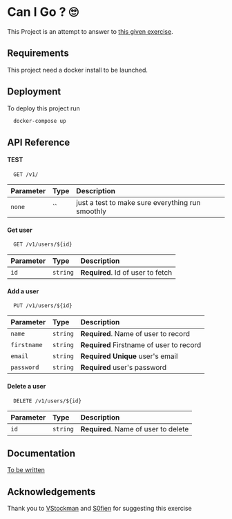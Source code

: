 
# Can I Go ? 🙄

This Project is an attempt to answer to [this given exercise](https://github.com/S0fien/KataNodeApi/tree/alpha).


## Requirements

This project need a docker install to be launched.

## Deployment

To deploy this project run

```bash
  docker-compose up
```


## API Reference

#### TEST

```http
  GET /v1/
```

| Parameter | Type     | Description                |
| :-------- | :------- | :------------------------- |
| `none` | `` |just a test to make sure everything run smoothly |

#### Get user

```http
  GET /v1/users/${id}
```

| Parameter | Type     | Description                       |
| :-------- | :------- | :-------------------------------- |
| `id`      | `string` | **Required**. Id of user to fetch |



#### Add a user

```http
  PUT /v1/users/${id}
```

| Parameter | Type     | Description                       |
| :-------- | :------- | :-------------------------------- |
| `name`      | `string` | **Required**. Name of user to record |
| `firstname` | `string` | **Required** Firstname of user to record|
| `email` | `string` | **Required** **Unique** user's email|
| `password` | `string` |**Required** user's password|


#### Delete a user

```http
  DELETE /v1/users/${id}
```

| Parameter | Type     | Description                       |
| :-------- | :------- | :-------------------------------- |
| `id`      | `string` | **Required**. Name of user to delete |

## Documentation

[To be written](https://linktodocumentation)


## Acknowledgements

Thank you to [VStockman](https://github.com/VStockman) and [S0fien](https://github.com/S0fien) for suggesting this exercise
